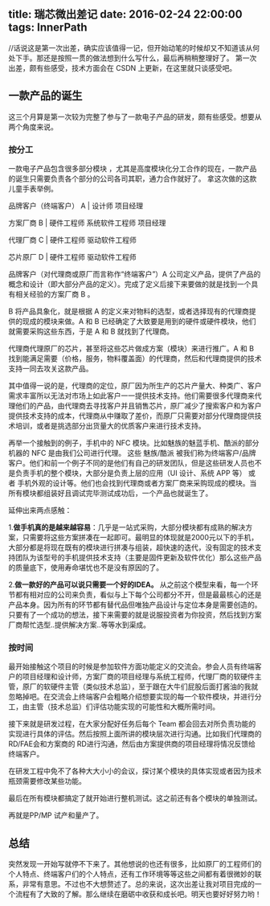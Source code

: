 ﻿title: 瑞芯微出差记
date: 2016-02-24 22:00:00
tags: InnerPath
---

//话说这是第一次出差，确实应该值得一记，但开始动笔的时候却又不知道该从何处下手。那还是按照一贯的做法想到什么写什么，最后再稍稍整理好了。
第一次出差，颇有些感受，技术方面会在 CSDN 上更新，在这里就只谈感受吧。

## 一款产品的诞生
这三个月算是第一次较为完整了参与了一款电子产品的研发，颇有些感受。想要从两个角度来说。

### 按分工
一款电子产品包含很多部分模块 ，尤其是高度模块化分工合作的现在，一款产品的诞生只需要负责各个部分的公司各司其职，通力合作就好了。
拿这次做的这款儿童手表举例。

品牌客户（终端客户）  A  |    设计师  项目经理

方案厂商             B  |    硬件工程师 系统软件工程师  项目经理

代理厂商             C  |    硬件工程师 驱动软件工程师

芯片原厂             D  |    硬件工程师 驱动软件工程师  


品牌客户（对代理商或原厂而言称作“终端客户”）A 公司定义产品，提供了产品的概念和设计（即大部分产品的定义）。完成了定义后接下来要做的就是找到一个具有相关经验的方案厂商 B 。

B 将产品具象化，就是根据 A 的定义来对物料的选型，或者选择现有的代理商提供的现成的模块来做。A 和 B 已经确定了大致要是用到的硬件或硬件模块，他们就需要采购这些东西，于是 A 和 B 就找到了代理商。

代理商代理原厂的芯片，甚至将这些芯片做成方案（模块）来进行推广。A 和 B 找到能满足需要（价格，服务，物料覆盖面）的代理商，然后和代理商提供的技术支持一同去攻关这款产品。

其中值得一说的是，代理商的定位，原厂因为所生产的芯片产量大、种类广、客户需求丰富所以无法对市场上如此客户一一提供技术支持。他们需要很多代理商来代理他们的产品，由代理商去寻找客户并且销售芯片，原厂减少了搜索客户和为客户提供技术支持的成本，代理商从中赚取了差价，而原厂只需要对部分代理商提供技术培训，或者是挑选部分出货量大的优质客户来进行技术支持。

再举一个接触到的例子，手机中的 NFC 模块。比如魅族的魅蓝手机、酷派的部分机器的 NFC 是由我们公司进行代理。
这些 魅族/酷派 被我们称为终端客户/品牌客户。他们和前一个例子不同的是他们有自己的研发团队，但是这些研发人员也不是负责手机的整个模块，大部分是负责上层的应用（UI 设计、系统 APP 等） 或者 手机外观的设计等。他们也会找到代理商或者方案厂商来采购现成的模块。当所有模块都组装好且调试完毕测试成功后，一个产品也就诞生了。

延伸出来两点感触：

1.**做手机真的是越来越容易**：几乎是一站式采购，大部分模块都有成熟的解决方案，只需要将这些方案拼凑在一起即可。最明显的体现就是2000元以下的手机，大部分都是将现在既有的模块进行拼凑与组装，超快速的迭代，没有固定的技术支持团队为该型号的手机提供技术支持（主要是固件更新及软件优化）那么这些产品的质量底下，使用寿命堪忧也不是没有原因的了。

2.**做一款好的产品可以说只需要一个好的IDEA。** 从之前这个模型来看，每一个环节都有相对应的公司来负责，看似与上下每个公司都分不开，但是最最核心的还是产品本身。因为所有的环节都有替代品但唯独产品设计与定位本身是需要创造的。只要有了一个成功的想法，接下来需要的就是说服投资者为你投资，然后找到方案厂商帮忙选型..提供解决方案..等等水到渠成。

### 按时间
最开始接触这个项目的时候是参加软件方面功能定义的交流会。参会人员有终端客户的项目经理和设计师，方案厂商的项目经理与系统工程师，代理厂商的软硬件主管，原厂的软硬件主管（类似技术总监），至于跟在大牛们屁股后面打酱油的我就忽略掉吧。在交流会上终端客户会粗略介绍想要实现的每一个软件模块，并进行分工，由主管（技术总监）们评估功能实现的可能性和大概所需时间。

接下来就是研发过程，在大家分配好任务后每个 Team 都会回去对所负责功能的实现进行具体的评估。然后按照上面所讲的模块层次进行沟通。比如我们代理商的RD/FAE会和方案商的 RD进行沟通，然后由方案提供商的项目经理将情况反馈给终端客户。

在研发工程中免不了各种大大小小的会议，探讨某个模块的具体实现或者因为技术瓶颈需要修改某些功能。

最后在所有模块都搞定了就开始进行整机测试。这之前还有各个模块的单独测试。

再就是PP/MP 试产和量产了。

## 总结

突然发现一开始写就停不下来了。其他想说的也还有很多，比如原厂的工程师们的个人特点、终端客户们的个人特点，还有工作环境等等这些之间都有着很微妙的联系，非常有意思。不过也不大想赘述了。总的来说，这次出差让我对项目完成的一个流程有了大致的了解。那么继续在磨砺中收获和成长吧。明天也要好好努力哟！

